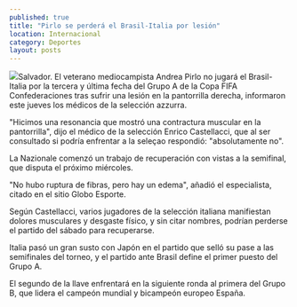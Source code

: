 ```yaml
---
published: true
title: "Pirlo se perderá el Brasil-Italia por lesión"
location: Internacional
category: Deportes
layout: posts
---
```


![](http://i.imgur.com/41gNdBwm.jpg)Salvador. El veterano mediocampista Andrea Pirlo no jugará el Brasil-Italia por la tercera y última fecha del Grupo A de la Copa FIFA Confederaciones tras sufrir una lesión en la pantorrilla derecha, informaron este jueves los médicos de la selección azzurra.

"Hicimos una resonancia que mostró una contractura muscular en la pantorrilla", dijo el médico de la selección Enrico Castellacci, que al ser consultado si podría enfrentar a la seleçao respondió: "absolutamente no".

La Nazionale comenzó un trabajo de recuperación con vistas a la semifinal, que disputa el próximo miércoles.

"No hubo ruptura de fibras, pero hay un edema", añadió el especialista, citado en el sitio Globo Esporte.

Según Castellacci, varios jugadores de la selección italiana manifiestan dolores musculares y desgaste físico, y sin citar nombres, podrían perderse el partido del sábado para recuperarse.

Italia pasó un gran susto con Japón en el partido que selló su pase a las semifinales del torneo, y el partido ante Brasil define el primer puesto del Grupo A.

El segundo de la llave enfrentará en la siguiente ronda al primera del Grupo B, que lidera el campeón mundial y bicampeón europeo España.
